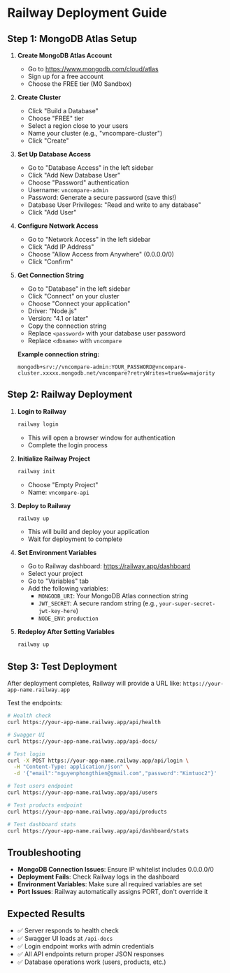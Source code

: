 # Railway Deployment Guide

## Step 1: MongoDB Atlas Setup

1. **Create MongoDB Atlas Account**
   - Go to https://www.mongodb.com/cloud/atlas
   - Sign up for a free account
   - Choose the FREE tier (M0 Sandbox)

2. **Create Cluster**
   - Click "Build a Database"
   - Choose "FREE" tier
   - Select a region close to your users
   - Name your cluster (e.g., "vncompare-cluster")
   - Click "Create"

3. **Set Up Database Access**
   - Go to "Database Access" in the left sidebar
   - Click "Add New Database User"
   - Choose "Password" authentication
   - Username: `vncompare-admin`
   - Password: Generate a secure password (save this!)
   - Database User Privileges: "Read and write to any database"
   - Click "Add User"

4. **Configure Network Access**
   - Go to "Network Access" in the left sidebar
   - Click "Add IP Address"
   - Choose "Allow Access from Anywhere" (0.0.0.0/0)
   - Click "Confirm"

5. **Get Connection String**
   - Go to "Database" in the left sidebar
   - Click "Connect" on your cluster
   - Choose "Connect your application"
   - Driver: "Node.js"
   - Version: "4.1 or later"
   - Copy the connection string
   - Replace `<password>` with your database user password
   - Replace `<dbname>` with `vncompare`

   **Example connection string:**

   ```
   mongodb+srv://vncompare-admin:YOUR_PASSWORD@vncompare-cluster.xxxxx.mongodb.net/vncompare?retryWrites=true&w=majority
   ```

## Step 2: Railway Deployment

1. **Login to Railway**

   ```bash
   railway login
   ```

   - This will open a browser window for authentication
   - Complete the login process

2. **Initialize Railway Project**

   ```bash
   railway init
   ```

   - Choose "Empty Project"
   - Name: `vncompare-api`

3. **Deploy to Railway**

   ```bash
   railway up
   ```

   - This will build and deploy your application
   - Wait for deployment to complete

4. **Set Environment Variables**
   - Go to Railway dashboard: https://railway.app/dashboard
   - Select your project
   - Go to "Variables" tab
   - Add the following variables:
     - `MONGODB_URI`: Your MongoDB Atlas connection string
     - `JWT_SECRET`: A secure random string (e.g., `your-super-secret-jwt-key-here`)
     - `NODE_ENV`: `production`

5. **Redeploy After Setting Variables**
   ```bash
   railway up
   ```

## Step 3: Test Deployment

After deployment completes, Railway will provide a URL like:
`https://your-app-name.railway.app`

Test the endpoints:

```bash
# Health check
curl https://your-app-name.railway.app/api/health

# Swagger UI
curl https://your-app-name.railway.app/api-docs/

# Test login
curl -X POST https://your-app-name.railway.app/api/login \
  -H "Content-Type: application/json" \
  -d '{"email":"nguyenphongthien@gmail.com","password":"Kimtuoc2"}'

# Test users endpoint
curl https://your-app-name.railway.app/api/users

# Test products endpoint
curl https://your-app-name.railway.app/api/products

# Test dashboard stats
curl https://your-app-name.railway.app/api/dashboard/stats
```

## Troubleshooting

- **MongoDB Connection Issues**: Ensure IP whitelist includes 0.0.0.0/0
- **Deployment Fails**: Check Railway logs in the dashboard
- **Environment Variables**: Make sure all required variables are set
- **Port Issues**: Railway automatically assigns PORT, don't override it

## Expected Results

- ✅ Server responds to health check
- ✅ Swagger UI loads at `/api-docs`
- ✅ Login endpoint works with admin credentials
- ✅ All API endpoints return proper JSON responses
- ✅ Database operations work (users, products, etc.)
